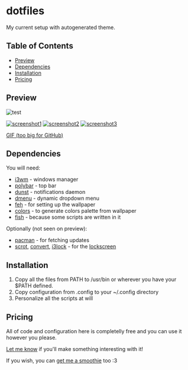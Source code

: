 # dotfiles

My current setup with autogenerated theme.

## Table of Contents

* [Preview](#Preview)
* [Dependencies](#Dependencies)
* [Installation](#Installation)
* [Pricing](#Pricing)

## Preview

![test](http://i.imgur.com/wjIStfy.png)

[![screenshot1](http://i.imgur.com/wjIStfyb.jpg)](http://i.imgur.com/wjIStfy.png)
[![screenshot2](http://i.imgur.com/fHdx0Hlb.jpg)](http://i.imgur.com/fHdx0Hl.png)
[![screenshot3](http://i.imgur.com/6TaMLUmb.jpg)](http://i.imgur.com/6TaMLUm.png)

[GIF (too big for GitHub)](http://i.imgur.com/B4UaiPz.gif)

## Dependencies

You will need:
* [i3wm](https://i3wm.org/) - windows manager
* [polybar](https://github.com/jaagr/polybar) - top bar
* [dunst](http://knopwob.org/dunst/index.html) - notifications daemon
* [dmenu](http://tools.suckless.org/dmenu/) - dynamic dropdown menu
* [feh](https://feh.finalrewind.org/) - for setting up the wallpaper
* [colors](http://blog.z3bra.org/2015/06/vomiting-colors.html) - to generate colors palette from wallpaper
* [fish](https://fishshell.com/) - because some scripts are written in it

Optionally (not seen on preview):
* [pacman](https://www.archlinux.org/pacman/) - for fetching updates
* [scrot](https://www.archlinux.org/packages/?name=scrot), [convert](https://www.imagemagick.org/script/convert.php), [i3lock](https://i3wm.org/i3lock/) - for the [lockscreen](http://plankenau.com/blog/post/gaussianlock)

## Installation

1. Copy all the files from PATH to /usr/bin or wherever you have your $PATH defined.
2. Copy configuration from .config to your ~/.config directory
3. Personalize all the scripts at will

## Pricing

All of code and configuration here is completelly free and you can use it however you please.

[Let me know](mailto:jezor@gmail.com) if you'll make something interesting with it!

If you wish, you can [get me a smoothie](https://www.paypal.me/jezor) too :3
